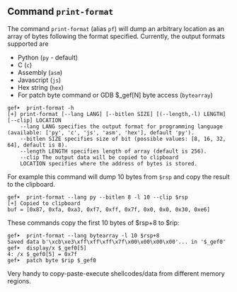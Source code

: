 ## Command `print-format`

The command `print-format` (alias `pf`) will dump an arbitrary location as an array of bytes
following the format specified. Currently, the output formats supported are

- Python (`py` - default)
- C (`c`)
- Assembly (`asm`)
- Javascript (`js`)
- Hex string (`hex`)
- For patch byte command or GDB $_gef[N] byte access (`bytearray`)

```text
gef➤  print-format -h
[+] print-format [--lang LANG] [--bitlen SIZE] [(--length,-l) LENGTH] [--clip] LOCATION
    --lang LANG specifies the output format for programming language (available: ['py', 'c', 'js', 'asm', 'hex'], default 'py').
    --bitlen SIZE specifies size of bit (possible values: [8, 16, 32, 64], default is 8).
    --length LENGTH specifies length of array (default is 256).
    --clip The output data will be copied to clipboard
    LOCATION specifies where the address of bytes is stored.
```

For example this command will dump 10 bytes from `$rsp` and copy the result to the clipboard.

```text
gef➤  print-format --lang py --bitlen 8 -l 10 --clip $rsp
[+] Copied to clipboard
buf = [0x87, 0xfa, 0xa3, 0xf7, 0xff, 0x7f, 0x0, 0x0, 0x30, 0xe6]
```

These commands copy the first 10 bytes of $rsp+8 to $rip:

```text
gef➤  print-format --lang bytearray -l 10 $rsp+8
Saved data b'\xcb\xe3\xff\xff\xff\x7f\x00\x00\x00\x00'... in '$_gef0'
gef➤  display/x $_gef0[5]
4: /x $_gef0[5] = 0x7f
gef➤  patch byte $rip $_gef0
```

Very handy to copy-paste-execute shellcodes/data from different memory regions.
